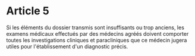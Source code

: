# Article 5

Si les éléments du dossier transmis sont insuffisants ou trop anciens, les examens médicaux effectués par des médecins agréés doivent comporter toutes les investigations cliniques et paracliniques que ce médecin jugera utiles pour l'établissement d'un diagnostic précis.
